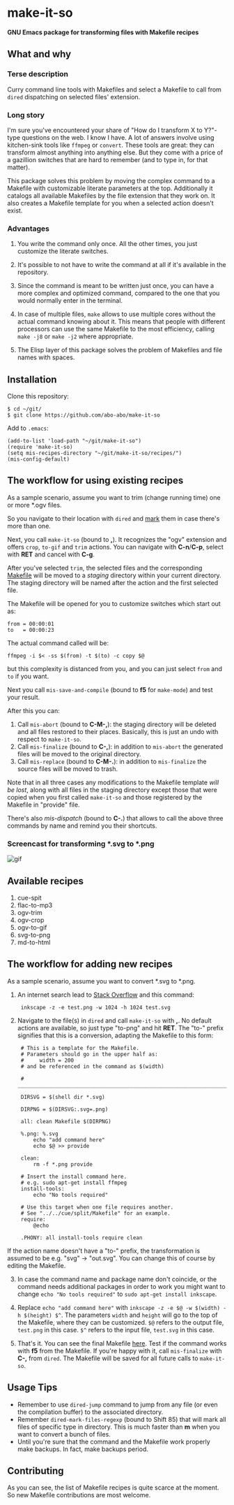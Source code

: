 # make-it-so

**GNU Emacs package for transforming files with Makefile recipes**

## What and why

### Terse description

Curry command line tools with Makefiles and select a Makefile to call
from `dired` dispatching on selected files' extension.

### Long story

I'm sure you've encountered your share of "How do I transform X to
Y?"-type questions on the web. I know I have. A lot of answers involve
using kitchen-sink tools like `ffmpeg` or `convert`. These tools are
great: they can transform almost anything into anything else.  But
they come with a price of a gazillion switches that are hard to
remember (and to type in, for that matter).

This package solves this problem by moving the complex command to a
Makefile with customizable literate parameters at the top.
Additionally it catalogs all available Makefiles by the file extension
that they work on.
It also creates a Makefile template for you when a selected action
doesn't exist.

### Advantages

1. You write the command only once. All the other times, you just
   customize the literate switches.

2. It's possible to not have to write the command at all if it's
   available in the repository.

3. Since the command is meant to be written just once, you can have a
   more complex and optimized command, compared to the one that you
   would normally enter in the terminal.

4. In case of multiple files, `make` allows to use multiple cores
   without the actual command knowing about it. This means that people
   with different processors can use the same Makefile to the most
   efficiency, calling `make -j8` or `make -j2` where appropriate.

5. The Elisp layer of this package solves the problem of Makefiles
   and file names with spaces.

## Installation

Clone this repository:

    $ cd ~/git/
    $ git clone https://github.com/abo-abo/make-it-so

Add to `.emacs`:

    (add-to-list 'load-path "~/git/make-it-so")
    (require 'make-it-so)
    (setq mis-recipes-directory "~/git/make-it-so/recipes/")
    (mis-config-default)


## The workflow for using existing recipes

As a sample scenario, assume you want to trim (change running time)
one or more *.ogv files.

So you navigate to their location with `dired` and [mark][dired-mark]
them in case there's more than one.

Next, you call `make-it-so` (bound to **,**). It recognizes the "ogv"
extension and offers `crop`, `to-gif` and `trim` actions. You can
navigate with **C-n**/**C-p**, select with **RET** and cancel with **C-g**.

After you've selected `trim`, the selected files and the corresponding
[Makefile][trim-makefile] will be moved to a *staging* directory within
your current directory. The staging directory will be named after the
action and the first selected file.

The Makefile will be opened for you to customize switches which start out as:

    from = 00:00:01
    to   = 00:00:23

The actual command called will be:

    ffmpeg -i $< -ss $(from) -t $(to) -c copy $@

but this complexity is distanced from you, and you can just select
`from` and `to` if you want.

Next you call `mis-save-and-compile` (bound to **f5** for `make-mode`)
and test your result.

After this you can:

1. Call `mis-abort` (bound to **C-M-,**): the staging directory will be deleted and all
   files restored to their places. Basically, this is just an undo
   with respect to `make-it-so`.
2. Call `mis-finalize` (bound to **C-,**): in addition to `mis-abort` the generated files will be
   moved to the original directory.
3. Call `mis-replace` (bound to **C-M-.**): in addition to `mis-finalize` the source files will be
   moved to trash.

Note that in all three cases any modifications to the Makefile
template *will be lost*, along with all files in the staging directory
except those that were copied when you first called `make-it-so` and
those registered by the Makefile in "provide" file.

There's also *mis-dispatch* (bound to **C-.**) that allows to call the
above three commands by name and remind you their shortcuts.

### Screencast for transforming *.svg to *.png

![gif][svg-png]

## Available recipes

1. cue-spit
2. flac-to-mp3
3. ogv-trim
4. ogv-crop
5. ogv-to-gif
6. svg-to-png
7. md-to-html

## The workflow for adding new recipes

As a sample scenario, assume you want to convert *.svg to *.png.

1. An internet search lead to [Stack Overflow][stack] and this command:

        inkscape -z -e test.png -w 1024 -h 1024 test.svg

2. Navigate to the file(s) in `dired` and call `make-it-so` with **,**.
No default actions are available, so just type "to-png" and hit **RET**.
The "to-" prefix signifies that this is a conversion, adapting the Makefile to this form:

        # This is a template for the Makefile.
        # Parameters should go in the upper half as:
        #     width = 200
        # and be referenced in the command as $(width)

        # ______________________________________________________________________________

        DIRSVG = $(shell dir *.svg)

        DIRPNG = $(DIRSVG:.svg=.png)

        all: clean Makefile $(DIRPNG)

        %.png: %.svg
        	echo "add command here"
            echo $@ >> provide

        clean:
        	rm -f *.png provide

        # Insert the install command here.
        # e.g. sudo apt-get install ffmpeg
        install-tools:
        	echo "No tools required"

        # Use this target when one file requires another.
        # See "../../cue/split/Makefile" for an example.
        require:
        	@echo

        .PHONY: all install-tools require clean

If the action name doesn't have a "to-" prefix, the transformation is assumed to be
e.g. "svg" -> "out.svg". You can change this of course by editing the Makefile.

3. In case the command name and package name don't coincide, or the
command needs additional packages in order to work you might want to
change `echo "No tools required"` to `sudo apt-get install inkscape`.

4. Replace `echo "add command here"` with `inkscape -z -e $@ -w $(width) -h $(height) $^`.
The parameters `width` and `height` will go to the top of the Makefile, where they
can be customized. `$@` refers to the output file, `test.png` in this case.
`$^` refers to the input file, `test.svg` in this case.

5. That's it. You can see the final Makefile [here][to-png-makefile].
Test if the command works with **f5** from the Makefile.  If you're
happy with it, call `mis-finalize` with **C-,** from `dired`.  The
Makefile will be saved for all future calls to `make-it-so`.

## Usage Tips

- Remember to use `dired-jump` command to jump from any file (or even
  the compilation buffer) to the associated directory.
- Remember `dired-mark-files-regexp` (bound to Shift 85) that will mark all files
  of specific type in directory. This is much faster than **m** when you want
  to convert a bunch of files.
- Until you're sure that the command and the Makefile work properly
  make backups. In fact, make backups period.

## Contributing

As you can see, the list of Makefile recipes is quite scarce at the
moment.  So new Makefile contributions are most welcome.

[dired-mark]: https://www.gnu.org/software/emacs/manual/html_node/emacs/Marks-vs-Flags.html#Marks-vs-Flags
[trim-makefile]: https://raw.githubusercontent.com/abo-abo/make-it-so/master/recipes/ogv/trim/Makefile
[to-png-makefile]: https://raw.githubusercontent.com/abo-abo/make-it-so/master/recipes/svg/to-png/Makefile
[stack]: http://stackoverflow.com/questions/9853325/how-to-convert-a-svg-to-a-png-with-image-magick
[svg-png]: https://raw.githubusercontent.com/abo-abo/make-it-so/gh-pages/svg-png.gif
